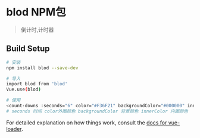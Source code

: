 # blod  NPM包

> 倒计时,计时器

## Build Setup

``` bash
# 安装
npm install blod --save-dev

# 导入
import blod from 'blod'
Vue.use(blod)

# 使用
<count-downs :seconds="6" color="#F36F21" backgroundColor="#000000" innerColor="#270B58"></count-downs>
# seconds 时间 color外圈颜色 backgroundColor 背景颜色 innerColor 内圈颜色
```

For detailed explanation on how things work, consult the [docs for vue-loader](http://vuejs.github.io/vue-loader).
